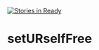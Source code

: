 [![Stories in Ready](https://badge.waffle.io/MyTruthYourTruth/setURselfFree.png?label=ready&title=Ready)](https://waffle.io/MyTruthYourTruth/setURselfFree?utm_source=badge)
# setURselfFree